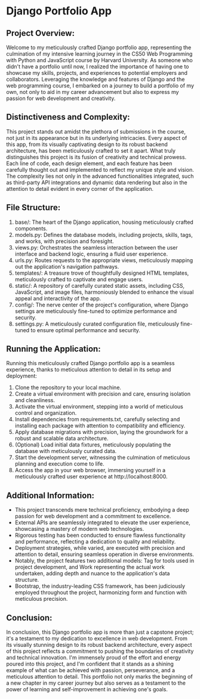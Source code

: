 # Django Portfolio App

## Project Overview:

Welcome to my meticulously crafted Django portfolio app, representing the culmination of my intensive learning journey in the CS50 Web Programming with Python and JavaScript course by Harvard University. As someone who didn't have a portfolio until now, I realized the importance of having one to showcase my skills, projects, and experiences to potential employers and collaborators. Leveraging the knowledge and features of Django and the web programming course, I embarked on a journey to build a portfolio of my own, not only to aid in my career advancement but also to express my passion for web development and creativity.

## Distinctiveness and Complexity:

This project stands out amidst the plethora of submissions in the course, not just in its appearance but in its underlying intricacies. Every aspect of this app, from its visually captivating design to its robust backend architecture, has been meticulously crafted to set it apart. What truly distinguishes this project is its fusion of creativity and technical prowess. Each line of code, each design element, and each feature has been carefully thought out and implemented to reflect my unique style and vision. The complexity lies not only in the advanced functionalities integrated, such as third-party API integrations and dynamic data rendering but also in the attention to detail evident in every corner of the application.

## File Structure:

1. base/: The heart of the Django application, housing meticulously crafted components.
2. models.py: Defines the database models, including projects, skills, tags, and works, with precision and foresight.
3. views.py: Orchestrates the seamless interaction between the user interface and backend logic, ensuring a fluid user experience.
4. urls.py: Routes requests to the appropriate views, meticulously mapping out the application's navigation pathways.
5. templates/: A treasure trove of thoughtfully designed HTML templates, meticulously crafted to captivate and engage users.
6. static/: A repository of carefully curated static assets, including CSS, JavaScript, and image files, harmoniously blended to enhance the visual appeal and interactivity of the app.
7. config/: The nerve center of the project's configuration, where Django settings are meticulously fine-tuned to optimize performance and security.
8. settings.py: A meticulously curated configuration file, meticulously fine-tuned to ensure optimal performance and security.

## Running the Application:

Running this meticulously crafted Django portfolio app is a seamless experience, thanks to meticulous attention to detail in its setup and deployment:

1. Clone the repository to your local machine.
2. Create a virtual environment with precision and care, ensuring isolation and cleanliness.
3. Activate the virtual environment, stepping into a world of meticulous control and organization.
4. Install dependencies from requirements.txt, carefully selecting and installing each package with attention to compatibility and efficiency.
5. Apply database migrations with precision, laying the groundwork for a robust and scalable data architecture.
6. (Optional) Load initial data fixtures, meticulously populating the database with meticulously curated data.
7. Start the development server, witnessing the culmination of meticulous planning and execution come to life.
8. Access the app in your web browser, immersing yourself in a meticulously crafted user experience at http://localhost:8000.

## Additional Information:

- This project transcends mere technical proficiency, embodying a deep passion for web development and a commitment to excellence.
- External APIs are seamlessly integrated to elevate the user experience, showcasing a mastery of modern web technologies.
- Rigorous testing has been conducted to ensure flawless functionality and performance, reflecting a dedication to quality and reliability.
- Deployment strategies, while varied, are executed with precision and attention to detail, ensuring seamless operation in diverse environments.
- Notably, the project features two additional models: Tag for tools used in project development, and Work representing the actual work undertaken, adding depth and nuance to the application's data structure.
- Bootstrap, the industry-leading CSS framework, has been judiciously employed throughout the project, harmonizing form and function with meticulous precision.

## Conclusion:

In conclusion, this Django portfolio app is more than just a capstone project; it's a testament to my dedication to excellence in web development. From its visually stunning design to its robust backend architecture, every aspect of this project reflects a commitment to pushing the boundaries of creativity and technical innovation. I'm immensely proud of the effort and energy poured into this project, and I'm confident that it stands as a shining example of what can be achieved with passion, perseverance, and a meticulous attention to detail. This portfolio not only marks the beginning of a new chapter in my career journey but also serves as a testament to the power of learning and self-improvement in achieving one's goals.
